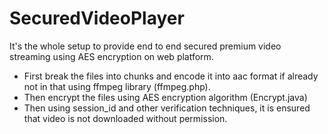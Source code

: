 # SecuredVideoPlayer

It's the whole setup to provide end to end secured premium video streaming using AES encryption on web platform.

- First break the files into chunks and encode it into aac format if already not in that using ffmpeg library (ffmpeg.php).
- Then encrypt the files using AES encryption algorithm (Encrypt.java)
- Then using session_id and other verification techniques, it is ensured that video is not downloaded without permission.
